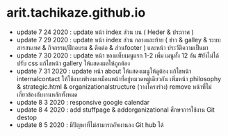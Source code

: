 # arit.tachikaze.github.io
- update 7 24 2020 : update หน้า index ส่วน บน ( Heder & ประกาศ )
- update 7 29 2020 : update หน้า index ส่วน กลางและท้าย ( ข่าว & galley &  ระบบสารสนเทศ & กิจกรรม/ฝึกอบรม & ติดต่อ & ส่วนfooter ) และหน้า ประวัติความเป็นมา
- update 7 30 2020 : update หน้า ของแท็บเมนูแรก 1-2 เพิ่ม เมนูทั้ง 12 อัน #ยังไม่ได้ปรับ css  แก้ไขหน้า gallery ให้แสดงผลให้ถูกต้อง 
- update 7 31 2020 : update หน้า about ให้แสดงเมนูให้ดูต้อง  แก้ไขหน้า internalcontact ให้ใช้แบบฟรอมเหมือนหน้าที่อยู่หมวดหมู่เดียวกัน เพิ่มหน้า philosophy & strategic.html & organizationalstructure (วางโครงร่าง) remove หน้าที่ไม่เกี่ยวข้องกับงานหลักทั้งหมด
- update 8 3 2020 : responsive google calendar
- update 8 4 2020 : add stuffpage & addorganizational ศึกษาการใช้งาน Git destop
- update 8 5 2020 : มีปัญหาที่ไม่สามารถอัพงานลง Git hub ได้